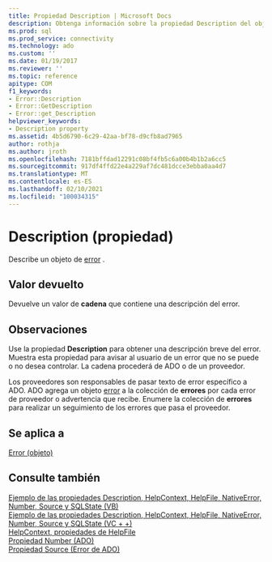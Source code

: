 ```yaml
---
title: Propiedad Description | Microsoft Docs
description: Obtenga información sobre la propiedad Description del objeto error en ADO que devuelve un valor de cadena que contiene una descripción del error.
ms.prod: sql
ms.prod_service: connectivity
ms.technology: ado
ms.custom: ''
ms.date: 01/19/2017
ms.reviewer: ''
ms.topic: reference
apitype: COM
f1_keywords:
- Error::Description
- Error::GetDescription
- Error::get_Description
helpviewer_keywords:
- Description property
ms.assetid: 4b5d6790-6c29-42aa-bf78-d9cfb8ad7965
author: rothja
ms.author: jroth
ms.openlocfilehash: 7181bffdad12291c08bf4fb5c6a00b4b1b2a6cc5
ms.sourcegitcommit: 917df4ffd22e4a229af7dc481dcce3ebba0aa4d7
ms.translationtype: MT
ms.contentlocale: es-ES
ms.lasthandoff: 02/10/2021
ms.locfileid: "100034315"
---
```

# <a name="description-property"></a>Description (propiedad)
Describe un objeto de [error](../../../ado/reference/ado-api/error-object.md) .  
  
## <a name="return-value"></a>Valor devuelto  
 Devuelve un valor de **cadena** que contiene una descripción del error.  
  
## <a name="remarks"></a>Observaciones  
 Use la propiedad **Description** para obtener una descripción breve del error. Muestra esta propiedad para avisar al usuario de un error que no se puede o no desea controlar. La cadena procederá de ADO o de un proveedor.  
  
 Los proveedores son responsables de pasar texto de error específico a ADO. ADO agrega un objeto [error](../../../ado/reference/ado-api/error-object.md) a la colección de **errores** por cada error de proveedor o advertencia que recibe. Enumere la colección de **errores** para realizar un seguimiento de los errores que pasa el proveedor.  
  
## <a name="applies-to"></a>Se aplica a  
 [Error (objeto)](../../../ado/reference/ado-api/error-object.md)  
  
## <a name="see-also"></a>Consulte también  
 [Ejemplo de las propiedades Description, HelpContext, HelpFile, NativeError, Number, Source y SQLState (VB)](../../../ado/reference/ado-api/description-helpcontext-helpfile-nativeerror-number-source-example-vb.md)   
 [Ejemplo de las propiedades Description, HelpContext, HelpFile, NativeError, Number, Source y SQLState (VC + +)](../../../ado/reference/ado-api/description-helpcontext-helpfile-nativeerror-number-source-example-vc.md)   
 [HelpContext, propiedades de HelpFile](../../../ado/reference/ado-api/helpcontext-helpfile-properties.md)   
 [Propiedad Number (ADO)](../../../ado/reference/ado-api/number-property-ado.md)   
 [Propiedad Source (Error de ADO)](../../../ado/reference/ado-api/source-property-ado-error.md)
